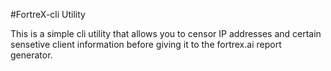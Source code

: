 #FortreX-cli Utility

This is a simple cli utility that allows you to censor IP addresses and certain sensetive client information before giving it to the fortrex.ai report generator.